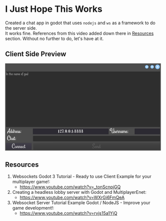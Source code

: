 # I Just Hope This Works

Created a chat app in godot that uses `nodejs` and `ws` as a framework to do the server side.\
It works fine.
References from this video added down there in [Resources](#Resources) section.
Without no further to do, let's have at it.

## Client Side Preview

![](pics/Client.png)

## Resources

1. Websockets Godot 3 Tutorial - Ready to use Client Example for your multiplayer game!:
   * https://www.youtube.com/watch?v=_tonScnpjGQ
2. Creating a headless lobby server with Godot and MultiplayerEnet:
   * https://www.youtube.com/watch?v=WXrGi6FmQeA
3. Websocket Server Tutorial Example Godot / NodeJS - Improve your game development!:
   * https://www.youtube.com/watch?v=rvjs15a1YjQ